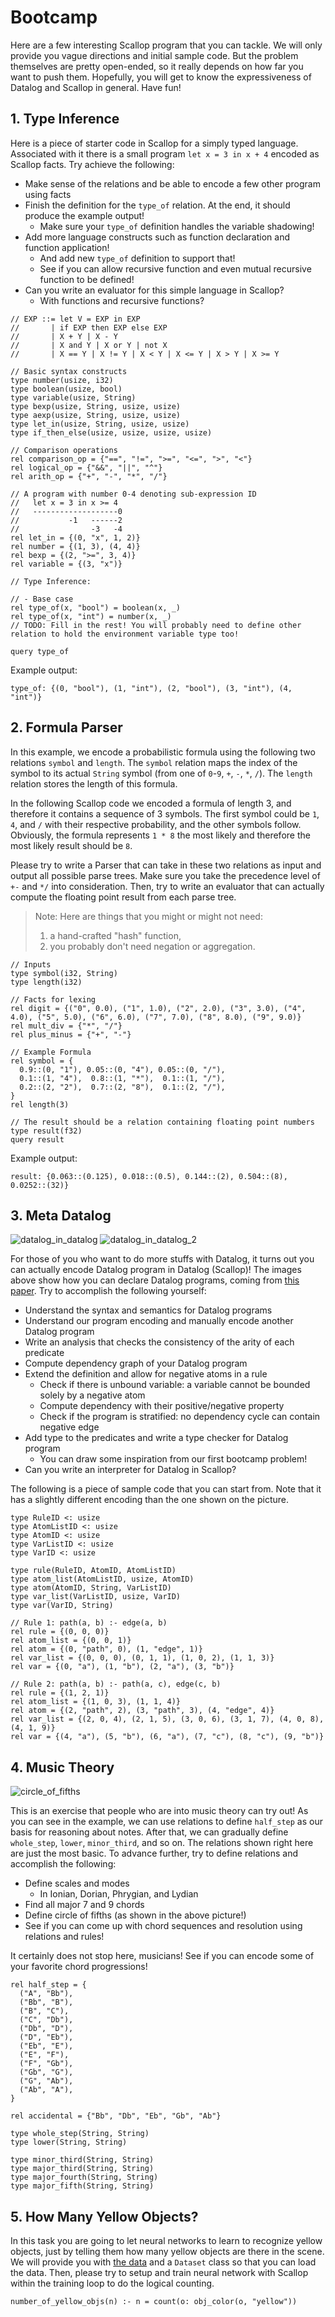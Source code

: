 # Bootcamp

Here are a few interesting Scallop program that you can tackle.
We will only provide you vague directions and initial sample code.
But the problem themselves are pretty open-ended, so it really depends on how far you want to push them.
Hopefully, you will get to know the expressiveness of Datalog and Scallop in general.
Have fun!

## 1. Type Inference

Here is a piece of starter code in Scallop for a simply typed language.
Associated with it there is a small program `let x = 3 in x + 4` encoded as Scallop facts.
Try achieve the following:

- Make sense of the relations and be able to encode a few other program using facts
- Finish the definition for the `type_of` relation. At the end, it should produce the example output!
  - Make sure your `type_of` definition handles the variable shadowing!
- Add more language constructs such as function declaration and function application!
  - And add new `type_of` definition to support that!
  - See if you can allow recursive function and even mutual recursive function to be defined!
- Can you write an evaluator for this simple language in Scallop?
  - With functions and recursive functions?

``` scl
// EXP ::= let V = EXP in EXP
//       | if EXP then EXP else EXP
//       | X + Y | X - Y
//       | X and Y | X or Y | not X
//       | X == Y | X != Y | X < Y | X <= Y | X > Y | X >= Y

// Basic syntax constructs
type number(usize, i32)
type boolean(usize, bool)
type variable(usize, String)
type bexp(usize, String, usize, usize)
type aexp(usize, String, usize, usize)
type let_in(usize, String, usize, usize)
type if_then_else(usize, usize, usize, usize)

// Comparison operations
rel comparison_op = {"==", "!=", ">=", "<=", ">", "<"}
rel logical_op = {"&&", "||", "^"}
rel arith_op = {"+", "-", "*", "/"}

// A program with number 0-4 denoting sub-expression ID
//   let x = 3 in x >= 4
//   -------------------0
//           -1   ------2
//                -3   -4
rel let_in = {(0, "x", 1, 2)}
rel number = {(1, 3), (4, 4)}
rel bexp = {(2, ">=", 3, 4)}
rel variable = {(3, "x")}

// Type Inference:

// - Base case
rel type_of(x, "bool") = boolean(x, _)
rel type_of(x, "int") = number(x, _)
// TODO: Fill in the rest! You will probably need to define other relation to hold the environment variable type too!

query type_of
```

Example output:

```
type_of: {(0, "bool"), (1, "int"), (2, "bool"), (3, "int"), (4, "int")}
```

## 2. Formula Parser

In this example, we encode a probabilistic formula using the following two relations `symbol` and `length`.
The `symbol` relation maps the index of the symbol to its actual `String` symbol (from one of `0`-`9`, `+`, `-`, `*`, `/`).
The `length` relation stores the length of this formula.

In the following Scallop code we encoded a formula of length 3, and therefore it contains a sequence of 3 symbols.
The first symbol could be `1`, `4`, and `/` with their respective probability, and the other symbols follow.
Obviously, the formula represents `1 * 8` the most likely and therefore the most likely result should be `8`.

Please try to write a Parser that can take in these two relations as input and output all possible parse trees.
Make sure you take the precedence level of `+-` and `*/` into consideration.
Then, try to write an evaluator that can actually compute the floating point result from each parse tree.

> Note:
> Here are things that you might or might not need:
> 1) a hand-crafted "hash" function,
> 2) you probably don't need negation or aggregation.

``` scl
// Inputs
type symbol(i32, String)
type length(i32)

// Facts for lexing
rel digit = {("0", 0.0), ("1", 1.0), ("2", 2.0), ("3", 3.0), ("4", 4.0), ("5", 5.0), ("6", 6.0), ("7", 7.0), ("8", 8.0), ("9", 9.0)}
rel mult_div = {"*", "/"}
rel plus_minus = {"+", "-"}

// Example Formula
rel symbol = {
  0.9::(0, "1"), 0.05::(0, "4"), 0.05::(0, "/"),
  0.1::(1, "4"),  0.8::(1, "*"),  0.1::(1, "/"),
  0.2::(2, "2"),  0.7::(2, "8"),  0.1::(2, "/"),
}
rel length(3)

// The result should be a relation containing floating point numbers
type result(f32)
query result
```

Example output:

```
result: {0.063::(0.125), 0.018::(0.5), 0.144::(2), 0.504::(8), 0.0252::(32)}
```

## 3. Meta Datalog

![datalog_in_datalog](/img/summer_school/datalog_in_datalog.png)
![datalog_in_datalog_2](/img/summer_school/datalog_in_datalog_2.png)

For those of you who want to do more stuffs with Datalog,
it turns out you can actually encode Datalog program in Datalog (Scallop)!
The images above show how you can declare Datalog programs, coming from [this paper](https://creichen.net/papers/metadl.pdf).
Try to accomplish the following yourself:

- Understand the syntax and semantics for Datalog programs
- Understand our program encoding and manually encode another Datalog program
- Write an analysis that checks the consistency of the arity of each predicate
- Compute dependency graph of your Datalog program
- Extend the definition and allow for negative atoms in a rule
  - Check if there is unbound variable: a variable cannot be bounded solely by a negative atom
  - Compute dependency with their positive/negative property
  - Check if the program is stratified: no dependency cycle can contain negative edge
- Add type to the predicates and write a type checker for Datalog program
  - You can draw some inspiration from our first bootcamp problem!
- Can you write an interpreter for Datalog in Scallop?

The following is a piece of sample code that you can start from.
Note that it has a slightly different encoding than the one shown on the picture.

``` scl
type RuleID <: usize
type AtomListID <: usize
type AtomID <: usize
type VarListID <: usize
type VarID <: usize

type rule(RuleID, AtomID, AtomListID)
type atom_list(AtomListID, usize, AtomID)
type atom(AtomID, String, VarListID)
type var_list(VarListID, usize, VarID)
type var(VarID, String)

// Rule 1: path(a, b) :- edge(a, b)
rel rule = {(0, 0, 0)}
rel atom_list = {(0, 0, 1)}
rel atom = {(0, "path", 0), (1, "edge", 1)}
rel var_list = {(0, 0, 0), (0, 1, 1), (1, 0, 2), (1, 1, 3)}
rel var = {(0, "a"), (1, "b"), (2, "a"), (3, "b")}

// Rule 2: path(a, b) :- path(a, c), edge(c, b)
rel rule = {(1, 2, 1)}
rel atom_list = {(1, 0, 3), (1, 1, 4)}
rel atom = {(2, "path", 2), (3, "path", 3), (4, "edge", 4)}
rel var_list = {(2, 0, 4), (2, 1, 5), (3, 0, 6), (3, 1, 7), (4, 0, 8), (4, 1, 9)}
rel var = {(4, "a"), (5, "b"), (6, "a"), (7, "c"), (8, "c"), (9, "b")}
```

## 4. Music Theory

![circle_of_fifths](/img/summer_school/circle_of_fifth.svg)

This is an exercise that people who are into music theory can try out!
As you can see in the example, we can use relations to define `half_step` as our basis for reasoning about notes.
After that, we can gradually define `whole_step`, `lower`, `minor_third`, and so on.
The relations shown right here are just the most basic.
To advance further, try to define relations and accomplish the following:

- Define scales and modes
  - In Ionian, Dorian, Phrygian, and Lydian
- Find all major 7 and 9 chords
- Define circle of fifths (as shown in the above picture!)
- See if you can come up with chord sequences and resolution using relations and rules!

It certainly does not stop here, musicians!
See if you can encode some of your favorite chord progressions!

``` scl
rel half_step = {
  ("A", "Bb"),
  ("Bb", "B"),
  ("B", "C"),
  ("C", "Db"),
  ("Db", "D"),
  ("D", "Eb"),
  ("Eb", "E"),
  ("E", "F"),
  ("F", "Gb"),
  ("Gb", "G"),
  ("G", "Ab"),
  ("Ab", "A"),
}

rel accidental = {"Bb", "Db", "Eb", "Gb", "Ab"}

type whole_step(String, String)
type lower(String, String)

type minor_third(String, String)
type major_third(String, String)
type major_fourth(String, String)
type major_fifth(String, String)
```

## 5. How Many Yellow Objects?

In this task you are going to let neural networks to learn to recognize yellow objects,
just by telling them how many yellow objects are there in the scene.
We will provide you with [the data](#) and a `Dataset` class so that you can load the data.
Then, please try to setup and train neural network with Scallop within the training loop
to do the logical counting.

``` scl
number_of_yellow_objs(n) :- n = count(o: obj_color(o, "yellow"))
```
